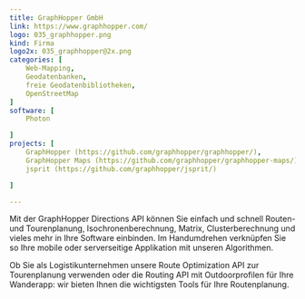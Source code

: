 ```yaml
---
title: GraphHopper GmbH
link: https://www.graphhopper.com/ 
logo: 035_graphhopper.png
kind: Firma
logo2x: 035_graphhopper@2x.png
categories: [
    Web-Mapping,
    Geodatenbanken,
    freie Geodatenbibliotheken,
    OpenStreetMap	
]
software: [
    Photon

]
projects: [
    GraphHopper (https://github.com/graphhopper/graphhopper/),   
    GraphHopper Maps (https://github.com/graphhopper/graphhopper-maps/),                                            
    jsprit (https://github.com/graphhopper/jsprit/)    

]

---
```


Mit der GraphHopper Directions API können Sie einfach und schnell Routen- und Tourenplanung, Isochronenberechnung, Matrix, Clusterberechnung und vieles mehr in Ihre Software einbinden. Im Handumdrehen verknüpfen Sie so Ihre mobile oder serverseitige Applikation mit unseren Algorithmen.

Ob Sie als Logistikunternehmen unsere Route Optimization API zur Tourenplanung verwenden oder die Routing API mit Outdoorprofilen für Ihre Wanderapp: wir bieten Ihnen die wichtigsten Tools für Ihre Routenplanung.

